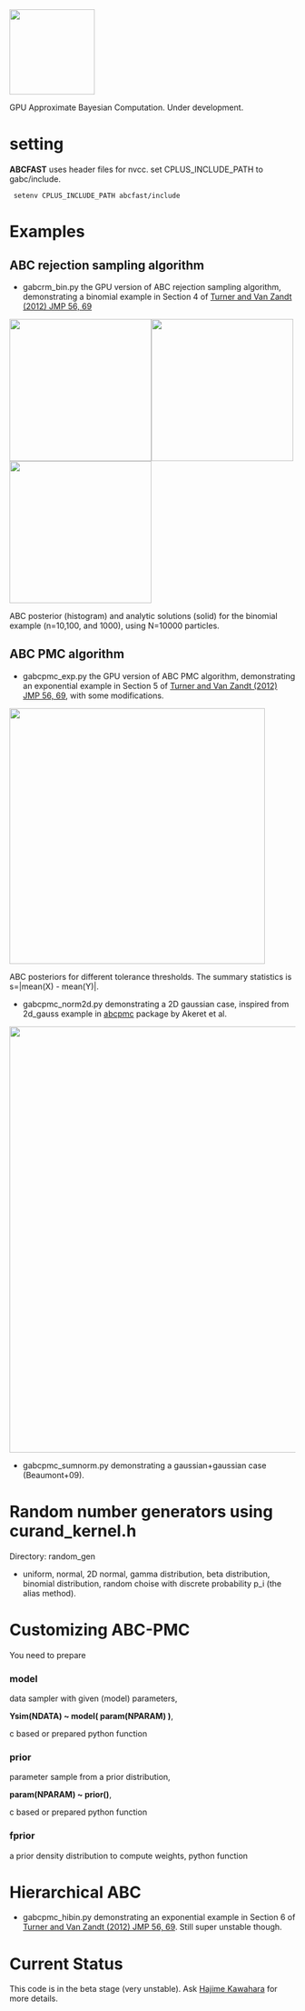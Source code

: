<img src="https://github.com/HajimeKawahara/gabc/blob/master/documents/fig/logo.png" Titie="explanation" Width=150px>

GPU Approximate Bayesian Computation. Under development.

# setting

**ABCFAST** uses header files for nvcc. set CPLUS_INCLUDE_PATH to gabc/include.

```
 setenv CPLUS_INCLUDE_PATH abcfast/include
```

# Examples

## ABC rejection sampling algorithm

- gabcrm_bin.py the GPU version of ABC rejection sampling algorithm, demonstrating a binomial example in Section 4 of [Turner and Van Zandt (2012) JMP 56, 69](https://www.sciencedirect.com/science/article/abs/pii/S0022249612000272?via%3Dihub)

<img src="https://github.com/HajimeKawahara/gabc/blob/master/documents/fig/abcrm10.png" Titie="explanation" Width=250px><img src="https://github.com/HajimeKawahara/gabc/blob/master/documents/fig/abcrm100.png" Titie="explanation" Width=250px><img src="https://github.com/HajimeKawahara/gabc/blob/master/documents/fig/abcrm1000.png" Titie="explanation" Width=250px>

ABC posterior (histogram) and analytic solutions (solid) for the binomial example (n=10,100, and 1000), using N=10000 particles.

## ABC PMC algorithm

- gabcpmc_exp.py the GPU version of ABC PMC algorithm, demonstrating an exponential example in Section 5 of [Turner and Van Zandt (2012) JMP 56, 69](https://www.sciencedirect.com/science/article/abs/pii/S0022249612000272?via%3Dihub), with some modifications.

<img src="https://github.com/HajimeKawahara/gabc/blob/master/documents/fig/abcpmc.png" Titie="explanation" Width=450px>

ABC posteriors for different tolerance thresholds. The summary statistics is s=|mean(X) - mean(Y)|.

- gabcpmc_norm2d.py demonstrating a 2D gaussian case, inspired from 2d_gauss example in [abcpmc](https://github.com/jakeret/abcpmc) package by Akeret et al. 

<img src="https://github.com/HajimeKawahara/gabc/blob/master/documents/fig/abcpmc_norm2d.png" Titie="explanation" Width=750px>

- gabcpmc_sumnorm.py demonstrating a gaussian+gaussian case (Beaumont+09). 


# Random number generators using curand_kernel.h

Directory: random_gen

- uniform, normal, 2D normal, gamma distribution, beta distribution, binomial distribution, random choise with discrete probability p_i (the alias method).

# Customizing ABC-PMC

You need to prepare

### model
data sampler with given (model) parameters,

**Ysim(NDATA) ~ model( param(NPARAM) )**,

c based or prepared python function

### prior
parameter sample from a prior distribution,

**param(NPARAM) ~ prior()**, 

c based or prepared python function  

### fprior
a prior density distribution to compute weights, python function

# Hierarchical ABC

- gabcpmc_hibin.py  demonstrating an exponential example in Section 6 of [Turner and Van Zandt (2012) JMP 56, 69](https://www.sciencedirect.com/science/article/abs/pii/S0022249612000272?via%3Dihub). Still super unstable though.

# Current Status

This code is in the beta stage (very unstable). Ask [Hajime Kawahara](http://secondearths.sakura.ne.jp/en/index.html) for more details.

